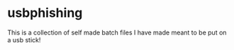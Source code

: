 # usbphishing

This is a collection of self made batch files I have made meant to be put on a usb stick!
